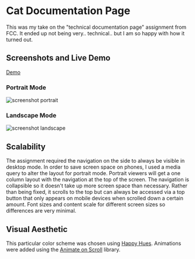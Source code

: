 # Cat Documentation Page


This was my take on the "technical documentation page" assignment from FCC. It ended up not being very.. technical.. but I am so happy with how it turned out. 

## Screenshots and Live Demo
[Demo](http://daniellelyle.s3.eu-central-1.amazonaws.com/portfolio/techdoc/index.html)
### Portrait Mode
![screenshot portrait](https://daniellelyle.s3.eu-central-1.amazonaws.com/portfolio/techdoc/portrait.webp) 
### Landscape Mode
![screenshot landscape](https://daniellelyle.s3.eu-central-1.amazonaws.com/portfolio/techdoc/landscape.webp)

## Scalability
The assignment required the navigation on the side to always be visible in desktop mode. In order to save screen space on phones, I used a media query to alter the layout for portrait mode. Portrait viewers will get a one column layout with the navigation at the top of the screen. The navigation is collapsible so it doesn't take up more screen space than necessary. Rather than being fixed, it scrolls to the top but can always be accessed via a top button that only appears on mobile devices when scrolled down a certain amount. Font sizes and content scale for different screen sizes so differences are very minimal.

## Visual Aesthetic 
This particular color scheme was chosen using [Happy Hues](https://www.happyhues.co/). Animations were added using the [Animate on Scroll](https://michalsnik.github.io/aos/) library. 


 
